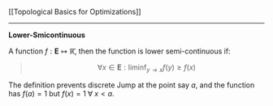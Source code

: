 [[Topological Basics for Optimizations]]

---
**Lower-Smicontinuous**

A function $f: \mathbf{E}\mapsto \mathbb{\bar{R}}$, then the function is lower semi-continuous if: 

> $$
> \forall x \in \mathbf{E}: \liminf_{y\rightarrow x} f(y)\ge f(x)
> $$

The definition prevents discrete Jump at the point say $a$, and the function has $f(a) = 1$ but $f(x) = 1 \;\forall\; x < a$. 



